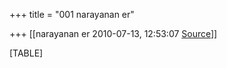 +++
title = "001 narayanan er"

+++
[[narayanan er	2010-07-13, 12:53:07 [Source](https://groups.google.com/g/bvparishat/c/m7nj6qMc9tU)]]



[TABLE]

  

